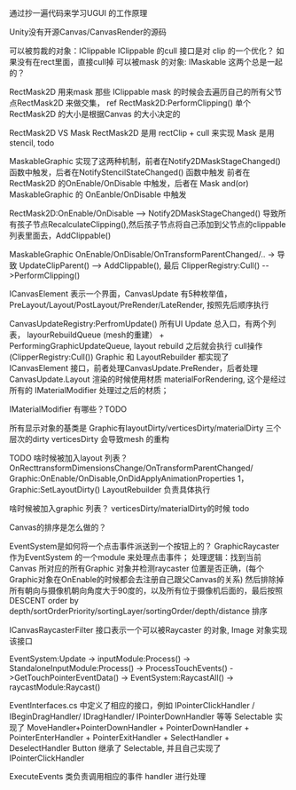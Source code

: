 通过抄一遍代码来学习UGUI 的工作原理

Unity没有开源Canvas/CanvasRender的源码

可以被剪裁的对象：IClippable
IClippable 的cull 接口是对 clip 的一个优化？ 如果没有在rect里面，直接cull掉
可以被mask 的对象: IMaskable
这两个总是一起的？

RectMask2D 用来mask 那些 IClippable
mask 的时候会去遍历自己的所有父节点RectMask2D 来做交集， ref
RectMask2D:PerformClipping()
单个RectMask2D 的大小是根据Canvas 的大小决定的

RectMask2D VS Mask
RectMask2D 是用 rectClip + cull 来实现
Mask 是用 stencil, todo

MaskableGraphic 实现了这两种机制，前者在Notify2DMaskStageChanged() 函数中触发，后者在NotifyStencilStateChanged() 函数中触发
前者在 RectMask2D 的OnEnable/OnDisable 中触发，后者在 Mask and(or) MaskableGraphic 的 OnEanble/OnDisable 中触发


RectMask2D:OnEnable/OnDisable --> Notify2DMaskStageChanged()
导致所有孩子节点RecalculateClipping(),然后孩子节点将自己添加到父节点的clippable 列表里面去，AddClippable()

MaskableGraphic OnEnable/OnDisable/OnTransformParentChanged/.. -> 导致
UpdateClipParent() --> AddClippable(), 最后 ClipperRegistry:Cull() -->PerformClipping()

ICanvasElement 表示一个界面，CanvasUpdate 有5种枚举值，
PreLayout/Layout/PostLayout/PreRender/LateRender, 按照先后顺序执行

CanvasUpdateRegistry:PerfromUpdate()  所有UI Update 总入口，有两个列表， layourRebuildQueue
(mesh的重建） + PerformingGraphicUpdateQueue, layout rebuild 之后就会执行
 cull操作(ClipperRegistry:Cull())
Graphic 和 LayoutRebuilder 都实现了 ICanvasElement
接口，前者处理CanvasUpdate.PreRender，后者处理 CanvasUpdate.Layout
渲染的时候使用材质 materialForRendering, 这个是经过所有的 IMaterialModifier
处理过之后的材质；

IMaterialModifier 有哪些？TODO


所有显示对象的基类是 Graphic有layoutDirty/verticesDirty/materialDirty
三个层次的dirty
verticesDirty 会导致mesh 的重构

TODO
啥时候被加入layout 列表？
OnRecttransformDimensionsChange/OnTransformParentChanged/ Graphic:OnEnable/OnDisable,OnDidApplyAnimationProperties
1，Graphic:SetLayoutDirty()
LayoutRebuilder 负责具体执行

啥时候被加入graphic 列表？
verticesDirty/materialDirty的时候
todo

Canvas的排序是怎么做的？

EventSystem是如何将一个点击事件派送到一个按钮上的？
GraphicRaycaster 作为EventSystem 的一个module 来处理点击事件；
处理逻辑：找到当前Canvas 所对应的所有Graphic 对象并检测raycaster 位置是否正确，(每个Graphic对象在OnEnable的时候都会去注册自己跟父Canvas的关系) 
然后排除掉所有朝向与摄像机朝向角度大于90度的，以及所有位于摄像机后面的，最后按照 DESCENT order by depth/sortOrderPriority/sortingLayer/sortingOrder/depth/distance 排序


ICanvasRaycasterFilter 接口表示一个可以被Raycaster 的对象, Image 对象实现该接口

EventSystem:Update -> inputModule:Process() -> StandaloneInputModule:Process() -> ProcessTouchEvents() ->GetTouchPointerEventData() -> EventSystem:RaycastAll() -> raycastModule:Raycast()


EventInterfaces.cs 中定义了相应的接口，例如 IPointerClickHandler / IBeginDragHandler/ IDragHandler/ IPointerDownHandler 等等
Selectable 实现了 MoveHandler+PointerDownHandler + PointerDownHandler + PointerEnterHandler + PointerExitHandler + SelectHandler + DeselectHandler
Button 继承了 Selectable, 并且自己实现了 IPointerClickHandler

ExecuteEvents 类负责调用相应的事件 handler 进行处理



